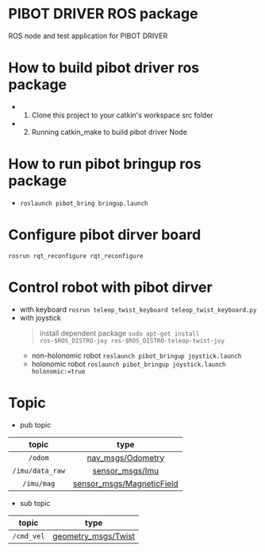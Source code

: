 # PIBOT DRIVER ROS package
ROS node and test application for PIBOT DRIVER

# How to build pibot driver ros package
- 1) Clone this project to your catkin's workspace src folder
- 2) Running catkin_make to build pibot driver Node

# How to run pibot bringup ros package
- `roslaunch pibot_bring bringup.launch`

# Configure pibot dirver board
`rosrun rqt_reconfigure rqt_reconfigure`

# Control robot with pibot dirver
- with keyboard
`rosrun teleop_twist_keyboard teleop_twist_keyboard.py`
- with joystick
    > install dependent package 
        `sudo apt-get install ros-$ROS_DISTRO-joy ros-$ROS_DISTRO-teleop-twist-joy`
    - non-holonomic robot 
        `roslaunch pibot_bringup joystick.launch`
    - holonomic robot 
        `roslaunch pibot_bringup joystick.launch holonomic:=true`

# Topic

- pub topic

| topic | type |
| :----: | :----: |
| `/odom` | [nav_msgs/Odometry](http://docs.ros.org/en/kinetic/api/nav_msgs/html/msg/Odometry.html) |
| `/imu/data_raw` | [sensor_msgs/Imu](http://docs.ros.org/en/api/sensor_msgs/html/msg/Imu.html) |
| `/imu/mag` | [sensor_msgs/MagneticField](http://docs.ros.org/en/api/sensor_msgs/html/msg/MagneticField.html) |

- sub topic

| topic | type |
| :----: | :----: |
| `/cmd_vel` | [geometry_msgs/Twist](http://docs.ros.org/en/api/geometry_msgs/html/msg/Twist.html) |

